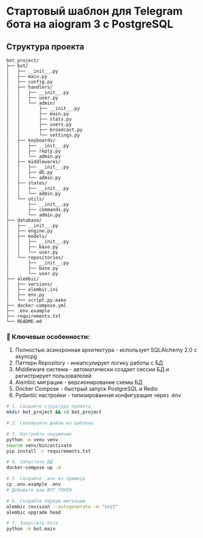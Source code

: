 # Стартовый шаблон для Telegram бота на aiogram 3 с PostgreSQL
## Структура проекта

```
bot_project/
├── bot/
│   ├── __init__.py
│   ├── main.py
│   ├── config.py
│   ├── handlers/
│   │   ├── __init__.py
│   │   ├── user.py
│   │   └── admin/
│   │       ├── __init__.py
│   │       ├── main.py
│   │       ├── stats.py
│   │       ├── users.py
│   │       ├── broadcast.py
│   │       └── settings.py
│   ├── keyboards/
│   │   ├── __init__.py
│   │   ├── reply.py
│   │   └── admin.py
│   ├── middlewares/
│   │   ├── __init__.py
│   │   ├── db.py
│   │   └── admin.py
│   ├── states/
│   │   ├── __init__.py
│   │   └── admin.py
│   └── utils/
│       ├── __init__.py
│       ├── commands.py
│       └── admin.py
├── database/
│   ├── __init__.py
│   ├── engine.py
│   ├── models/
│   │   ├── __init__.py
│   │   ├── base.py
│   │   └── user.py
│   └── repositories/
│       ├── __init__.py
│       ├── base.py
│       └── user.py
├── alembic/
│   ├── versions/
│   ├── alembic.ini
│   ├── env.py
│   └── script.py.mako
├── docker-compose.yml
├── .env.example
├── requirements.txt
└── README.md
```

### 🔑 Ключевые особенности:

1. Полностью асинхронная архитектура - использует SQLAlchemy 2.0 с asyncpg
2. Паттерн Repository - инкапсулирует логику работы с БД
3. Middleware система - автоматически создает сессии БД и регистрирует пользователей
4. Alembic миграции - версионирование схемы БД
5. Docker Compose - быстрый запуск PostgreSQL и Redis
6. Pydantic настройки - типизированная конфигурация через .env

```bash
# 1. Создайте структуру проекта
mkdir bot_project && cd bot_project

# 2. Скопируйте файлы из шаблона

# 3. Настройте окружение
python -m venv venv
source venv/bin/activate
pip install -r requirements.txt

# 4. Запустите БД
docker-compose up -d

# 5. Создайте .env из примера
cp .env.example .env
# Добавьте ваш BOT_TOKEN

# 6. Создайте первую миграцию
alembic revision --autogenerate -m "init"
alembic upgrade head

# 7. Запустите бота
python -m bot.main
```
